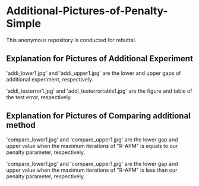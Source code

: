 # Additional-Pictures-of-Penalty-Simple
This anonymous repository is conducted for rebuttal.

## Explanation for Pictures of Additional Experiment
'addi_lower1.jpg' and 'addi_upper1.jpg' are the lower and upper gaps of additional experiment, respectively.

'addi_testerror1.jpg' and 'addi_testerrortable1.jpg' are the figure and table of the test error, respectively.

## Explanation for Pictures of Comparing additional method
'compare_lower1.jpg' and 'compare_upper1.jpg' are the lower gap and upper value when the maximum iterations of "R-APM" is equals to our penalty parameter, respectively.

'compare_lower1.jpg' and 'compare_upper1.jpg' are the lower gap and upper value when the maximum iterations of "R-APM" is less than our penalty parameter, respectively.
